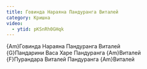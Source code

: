 ```yaml
---
title: Говинда Нараяна Пандуранга Виталей
category: Кришна
video:
  - ytid: pKSnRh0GHqk
---
```

{Am}Говинда Нараяна Пандуранга Виталей  
{G}Пандарини Васа Харе Пандуранга {Am}Виталей  
{F}Пурандара Виталей Пандуранга {Am}Виталей
